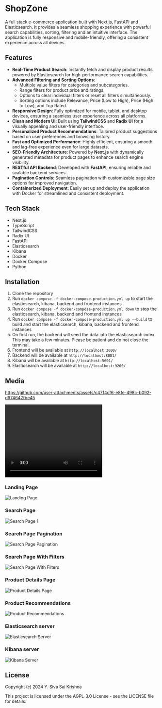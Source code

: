 # ShopZone

A full stack e-commerce application built with Next.js, FastAPI and Elasticsearch. It provides a seamless shopping experience with powerful search capabilities, sorting, filtering and an intuitive interface. The application is fully responsive and mobile-friendly, offering a consistent experience across all devices. 


## Features

- **Real-Time Product Search**: Instantly fetch and display product results powered by Elasticsearch for high-performance search capabilities.  
- **Advanced Filtering and Sorting Options**:  
  - Multiple value filters for categories and subcategories.  
  - Range filters for product price and ratings.  
  - Options to clear individual filters or reset all filters simultaneously.  
  - Sorting options include Relevance, Price (Low to High), Price (High to Low), and Top Rated.  
- **Responsive Design**: Fully optimized for mobile, tablet, and desktop devices, ensuring a seamless user experience across all platforms.  
- **Clean and Modern UI**: Built using **TailwindCSS** and **Radix UI** for a visually appealing and user-friendly interface.  
- **Personalized Product Recommendations**: Tailored product suggestions based on user preferences and browsing history.  
- **Fast and Optimized Performance**: Highly efficient, ensuring a smooth and lag-free experience even for large datasets.  
- **SEO-Friendly Architecture**: Powered by **Next.js** with dynamically generated metadata for product pages to enhance search engine visibility.  
- **RESTful API Backend**: Developed with **FastAPI**, ensuring reliable and scalable backend services.  
- **Pagination Controls**: Seamless pagination with customizable page size options for improved navigation.  
- **Containerized Deployment**: Easily set up and deploy the application with Docker for streamlined and consistent deployment.  


## Tech Stack
- Next.js
- TypeScript
- TailwindCSS
- Radix UI
- FastAPI
- Elasticsearch
- Kibana
- Docker
- Docker Compose
- Python

## Installation

1. Clone the repository
2. Run `docker compose -f docker-compose-production.yml up` to start the elasticsearch, kibana, backend and frontend instances
3. Run `docker compose -f docker-compose-production.yml down` to stop the elasticsearch, kibana, backend and frontend instances
4. Run `docker compose -f docker-compose-production.yml up --build` to build and start the elasticsearch, kibana, backend and frontend instances
5. On first run, the backend will seed the data into the elasticsearch index. This may take a few minutes. Please be patient and do not close the terminal.
6. Frontend will be available at `http://localhost:3000/`
7. Backend will be available at `http://localhost:8081/`
8. Kibana will be available at `http://localhost:5601/`
9. Elasticsearch will be available at `http://localhost:9200/`



## Media


https://github.com/user-attachments/assets/c4714cf6-e8fe-498c-b092-d974642fbe45


<video width="320" height="240" controls>
  <source src="./media/shopzone_demo.mp4" type="video/mp4">
</video>

### Landing Page
<img src="./media/landing_page.png" alt="Landing Page"/>

### Search Page
<img src="./media/search_page1.png" alt="Search Page 1"/>

### Search Page Pagination
<img src="./media/search_page2.png" alt="Search Page Pagination"/>

### Search Page With Filters
<img src="./media/search_with_filters.png" alt="Search Page With Filters"/>

### Product Details Page
<img src="./media/product_details.png" alt="Product Details Page"/>

### Product Recommendations
<img src="./media/product_recommendations.png" alt="Product Recommendations"/>

### Elasticsearch server
<img src="./media/elastic_search_server.png" alt="Elasticsearch Server"/>

### Kibana server
<img src="./media/kibana_server.png" alt="Kibana Server"/>



## License
Copyright (c) 2024 Y. Siva Sai Krishna

This project is licensed under the AGPL-3.0 License - see the LICENSE file for details.
